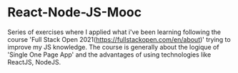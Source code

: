 # React-Node-JS-Mooc
Series of exercises where I applied what i've been learning following the course 'Full Stack Open 2021(https://fullstackopen.com/en/about)' trying to improve my JS knowledge. The course is generally about the logique of 'Single One Page App' and the advantages of using technologies like ReactJS, NodeJS.
